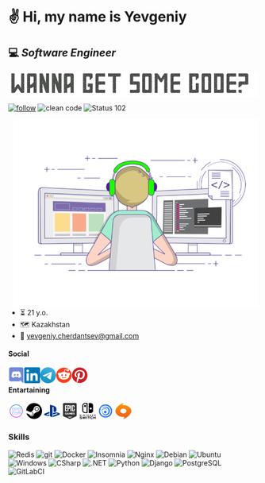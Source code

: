 # ✌️ Hi, my name is Yevgeniy  
## 💻 _Software Engineer_

<img align="center" alt="GIF" src="https://raw.githubusercontent.com/y-cherdantsev/y-cherdantsev/main/assets/banner.gif" />

<a href="https://github.com/y-cherdantsev"><img alt="follow" src="https://img.shields.io/github/followers/y-cherdantsev?label=Follow&color=fedcba" /></a>
<img alt="clean code" src="https://img.shields.io/badge/Clean%20Code-Guru-_.svg?style=flat" />
<img alt="Status 102" src="https://img.shields.io/badge/102-Processing-_.svg?style=flat" />

<img align="right" alt="GIF" src="https://raw.githubusercontent.com/y-cherdantsev/y-cherdantsev/main/assets/coding-freak.gif" width="494" height="380" />

- ⏳ 21 y.o.
- 🗺️ Kazakhstan
- 📧 [yevgeniy.cherdantsev@gmail.com](mailto:yevgeniy.cherdantsev@gmail.com)



#### Social
<p align="left">
<a href="https://discordapp.com/users/795177236369244161"><img align="left" alt="Discord" width="32" src="https://raw.githubusercontent.com/y-cherdantsev/y-cherdantsev/main/assets/discord.svg" /></a>
<a href="https://www.linkedin.com/in/yevgeniy-cherdantsev-74b69517a/"><img align="left" alt="LinkedIN" width="32" src="https://raw.githubusercontent.com/y-cherdantsev/y-cherdantsev/main/assets/linkedin.svg" /></a>
<a href="https://t.me/ycherdantsev"><img align="left" alt="Telegram" width="32" src="https://raw.githubusercontent.com/y-cherdantsev/y-cherdantsev/main/assets/telegram.svg" /><a href="https://www.reddit.com/user/Illustrious-Double-9"><img align="left" alt="Reddit" width="32" src="https://raw.githubusercontent.com/y-cherdantsev/y-cherdantsev/main/assets/reddit.svg" />
<a href="https://www.pinterest.ca/yevgeniycherdantsev"><img align="left" alt="Pinterest" width="32" src="https://raw.githubusercontent.com/y-cherdantsev/y-cherdantsev/main/assets/pinterest.svg" /></a>
</p>

<br>

#### Entartaining
<p align="left">
<a href="https://www.gog.com/u/y_cherdantsev"><img alt="GOG - y_cherdantsev" title="GOG - y_cherdantsev" height="32" width="32" src="https://raw.githubusercontent.com/y-cherdantsev/y-cherdantsev/main/assets/gog.svg"></a>
<a href="https://steamcommunity.com/id/y_cherdantsev"><img alt="Steam - y_cherdantsev" title="Steam - y_cherdantsev" height="32" width="32" src="https://raw.githubusercontent.com/y-cherdantsev/y-cherdantsev/main/assets/steam.svg"></a>  
<img alt="PlayStation - drumnkiller" title="PlayStation - drumnkiller" height="32" width="32" src="https://raw.githubusercontent.com/y-cherdantsev/y-cherdantsev/main/assets/playstation.svg">
<img alt="Epic Games - y.cherdantsev" title="Epic Games - y.cherdantsev" height="32" width="32" src="https://raw.githubusercontent.com/y-cherdantsev/y-cherdantsev/main/assets/epicgames.svg">
<img alt="Nintendo Switch" title="Nintendo Switch" height="32" width="32" src="https://raw.githubusercontent.com/y-cherdantsev/y-cherdantsev/main/assets/switch.svg">
<img alt="Uplay - ZhekaCher" title="Uplay - ZhekaCher" height="32" width="32" src="https://raw.githubusercontent.com/y-cherdantsev/y-cherdantsev/main/assets/uplay.svg">
<img alt="Origin - y_cherdantsev" title="Origin - y_cherdantsev" height="32" width="32" src="https://raw.githubusercontent.com/y-cherdantsev/y-cherdantsev/main/assets/origin.svg">
</p>

### Skills
<p>
  <img alt="Redis" src="https://img.shields.io/badge/redis-%23DD0031.svg?&style=flat&logo=redis&logoColor=white" />
  <img alt="git" src="https://img.shields.io/badge/-Git-F05032?style=flat&logo=git&logoColor=white" />
  <img alt="Docker" src="https://img.shields.io/badge/-Docker-46a2f1?style=flat&logo=docker&logoColor=white" />
  <img alt="Insomnia" src="https://img.shields.io/badge/-Insomnia-5849BE?style=flat&logo=insomnia&logoColor=white" />
  <img alt="Nginx" src="https://img.shields.io/badge/nginx-%23009639.svg?&style=flat&logo=nginx&logoColor=white" />
  <img alt="Debian" src="https://img.shields.io/badge/Debian-D70A53?style=flat&logo=debian&logoColor=white" />
  <img alt="Ubuntu" src="https://img.shields.io/badge/Ubuntu-E95420?style=flat&logo=graphql&logoColor=white" />
  <img alt="Windows" src="https://img.shields.io/badge/Windows-0078D6?style=flat&logo=graphql&logoColor=white" />
  <img alt="CSharp" src="https://img.shields.io/badge/C%23-239120?style=flat&logo=graphql&logoColor=white" />
  <img alt=".NET" src="https://img.shields.io/badge/.NET-5C2D91?style=flat&logo=graphql&logoColor=white" />
  <img alt="Python" src="https://img.shields.io/badge/Python-3776AB?style=flat&logo=graphql&logoColor=white" />
  <img alt="Django" src="https://img.shields.io/badge/Django-092E20?style=flat&logo=graphql&logoColor=white" />
  <img alt="PostgreSQL" src="https://img.shields.io/badge/PostgreSQL-316192?style=flat&logo=graphql&logoColor=white" />
  <img alt="GitLabCI" src="https://img.shields.io/badge/GitLabCI-%23181717.svg?&style=flat&logo=gitlab&logoColor=white" />
</p>
